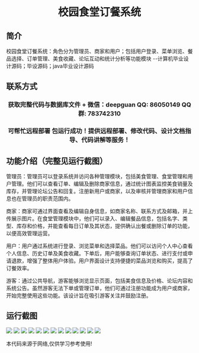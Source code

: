 <p><h1 align="center">校园食堂订餐系统</h1></p>

## 简介
校园食堂订餐系统：角色分为管理员、商家和用户；包括用户登录、菜单浏览、餐品选择、订单管理、美食收藏、论坛互动和统计分析等功能模块    --计算机毕业设计源码；毕设源码；java毕业设计源码


## 联系方式
<p><h3 align="center">获取完整代码与数据库文件 + 微信：deepguan QQ: 86050149 QQ群: 783742310</h3></p>
<p><h3 align="center">可帮忙远程部署 包运行成功！提供远程部署、修改代码、设计文档指导、代码讲解等服务！</h3></p>

## 功能介绍（完整见运行截图）
管理员：管理员可以登录系统并访问各种管理模块，包括美食管理、食堂管理和用户管理。他们可以查看订单、编辑及删除商家信息，通过统计图表监控美食销量及库存，并管理论坛公告和回复。注册新用户或商家，以及审核并管理商家和用户信息也在管理员的职责范围内。

商家：商家可通过界面查看及编辑自身信息，如商家名称、联系方式及邮箱，并上传展示图片。在食堂管理模块中，他们可以录入、编辑餐品信息，包括名字、类型、库存和价格，并能查看每日订单及其状态，提供确认出餐或删除订单的功能，以便高效管理运营。

用户：用户通过系统进行登录、浏览菜单和选择菜品。他们可以访问个人中心查看个人信息、历史订单及美食收藏。下单后，用户能够查询订单状态、进行支付或申请退款，增强了整体用户体验。用户界面设计支持便捷的菜品浏览和购买，提高了订餐效率。

游客：通过公共导航，游客能够浏览显示页面，包括美食信息及价格、论坛内容和系统公告。虽然游客无法下单或管理订单，他们可通过注册功能成为用户或商家，开始完整使用这些功能。该设计旨在吸引游客关注并鼓励注册。


## 运行截图
![](https://bs-1329754181.cos.ap-shanghai.myqcloud.com/spring/CampusCanteenOrderSystem/img/001.jpg)
![](https://bs-1329754181.cos.ap-shanghai.myqcloud.com/spring/CampusCanteenOrderSystem/img/002.jpg)
![](https://bs-1329754181.cos.ap-shanghai.myqcloud.com/spring/CampusCanteenOrderSystem/img/003.jpg)
![](https://bs-1329754181.cos.ap-shanghai.myqcloud.com/spring/CampusCanteenOrderSystem/img/004.jpg)
![](https://bs-1329754181.cos.ap-shanghai.myqcloud.com/spring/CampusCanteenOrderSystem/img/005.jpg)
![](https://bs-1329754181.cos.ap-shanghai.myqcloud.com/spring/CampusCanteenOrderSystem/img/006.jpg)
![](https://bs-1329754181.cos.ap-shanghai.myqcloud.com/spring/CampusCanteenOrderSystem/img/007.jpg)
![](https://bs-1329754181.cos.ap-shanghai.myqcloud.com/spring/CampusCanteenOrderSystem/img/008.jpg)
![](https://bs-1329754181.cos.ap-shanghai.myqcloud.com/spring/CampusCanteenOrderSystem/img/009.jpg)
![](https://bs-1329754181.cos.ap-shanghai.myqcloud.com/spring/CampusCanteenOrderSystem/img/010.jpg)
![](https://bs-1329754181.cos.ap-shanghai.myqcloud.com/spring/CampusCanteenOrderSystem/img/011.jpg)
![](https://bs-1329754181.cos.ap-shanghai.myqcloud.com/spring/CampusCanteenOrderSystem/img/012.jpg)
![](https://bs-1329754181.cos.ap-shanghai.myqcloud.com/spring/CampusCanteenOrderSystem/img/013.jpg)

<p>本代码来源于网络,仅供学习参考使用!</p>
